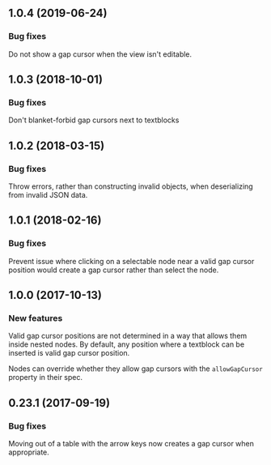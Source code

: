## 1.0.4 (2019-06-24)

### Bug fixes

Do not show a gap cursor when the view isn't editable.

## 1.0.3 (2018-10-01)

### Bug fixes

Don't blanket-forbid gap cursors next to textblocks

## 1.0.2 (2018-03-15)

### Bug fixes

Throw errors, rather than constructing invalid objects, when deserializing from invalid JSON data.

## 1.0.1 (2018-02-16)

### Bug fixes

Prevent issue where clicking on a selectable node near a valid gap cursor position would create a gap cursor rather than select the node.

## 1.0.0 (2017-10-13)

### New features

Valid gap cursor positions are not determined in a way that allows them inside nested nodes. By default, any position where a textblock can be inserted is valid gap cursor position.

Nodes can override whether they allow gap cursors with the `allowGapCursor` property in their spec.

## 0.23.1 (2017-09-19)

### Bug fixes

Moving out of a table with the arrow keys now creates a gap cursor when appropriate.

